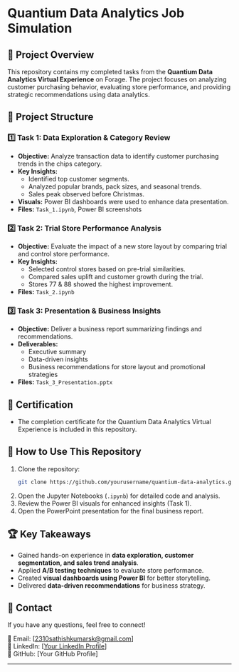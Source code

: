 # Quantium Data Analytics Job Simulation

## 📌 Project Overview
This repository contains my completed tasks from the **Quantium Data Analytics Virtual Experience** on Forage. The project focuses on analyzing customer purchasing behavior, evaluating store performance, and providing strategic recommendations using data analytics.

## 📂 Project Structure

### **1️⃣ Task 1: Data Exploration & Category Review**
- **Objective:** Analyze transaction data to identify customer purchasing trends in the chips category.
- **Key Insights:**
  - Identified top customer segments.
  - Analyzed popular brands, pack sizes, and seasonal trends.
  - Sales peak observed before Christmas.
- **Visuals:** Power BI dashboards were used to enhance data presentation.
- **Files:** `Task_1.ipynb`, Power BI screenshots

### **2️⃣ Task 2: Trial Store Performance Analysis**
- **Objective:** Evaluate the impact of a new store layout by comparing trial and control store performance.
- **Key Insights:**
  - Selected control stores based on pre-trial similarities.
  - Compared sales uplift and customer growth during the trial.
  - Stores 77 & 88 showed the highest improvement.
- **Files:** `Task_2.ipynb`

### **3️⃣ Task 3: Presentation & Business Insights**
- **Objective:** Deliver a business report summarizing findings and recommendations.
- **Deliverables:**
  - Executive summary
  - Data-driven insights
  - Business recommendations for store layout and promotional strategies
- **Files:** `Task_3_Presentation.pptx`

## 📜 Certification
- The completion certificate for the Quantium Data Analytics Virtual Experience is included in this repository.

## 🚀 How to Use This Repository
1. Clone the repository:
   ```bash
   git clone https://github.com/yourusername/quantium-data-analytics.git
   ```
2. Open the Jupyter Notebooks (`.ipynb`) for detailed code and analysis.
3. Review the Power BI visuals for enhanced insights (Task 1).
4. Open the PowerPoint presentation for the final business report.

## 🏆 Key Takeaways
- Gained hands-on experience in **data exploration, customer segmentation, and sales trend analysis**.
- Applied **A/B testing techniques** to evaluate store performance.
- Created **visual dashboards using Power BI** for better storytelling.
- Delivered **data-driven recommendations** for business strategy.

## 📧 Contact
If you have any questions, feel free to connect!

📩 Email: [2310sathishkumarsk@gmail.com]  
🔗 LinkedIn: [[Your LinkedIn Profile](https://www.linkedin.com/in/sathish-sk23/)]  
📂 GitHub: [Your GitHub Profile]  

---

